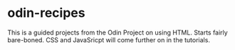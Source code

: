 # odin-recipes

This is a guided projects from the Odin Project on using HTML. Starts fairly bare-boned. CSS and JavaSricpt will come further on in the tutorials.